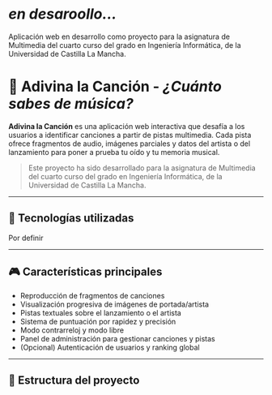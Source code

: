 # *en desaroollo...*
Aplicación web en desarrollo como proyecto para la asignatura de Multimedia del cuarto curso del grado en Ingeniería Informática, de la Universidad de Castilla La Mancha.
# 🎵 Adivina la Canción - *¿Cuánto sabes de música?*

**Adivina la Canción** es una aplicación web interactiva que desafía a los usuarios a identificar canciones a partir de pistas multimedia. Cada pista ofrece fragmentos de audio, imágenes parciales y datos del artista o del lanzamiento para poner a prueba tu oído y tu memoria musical.

> Este proyecto ha sido desarrollado para la asignatura de Multimedia del cuarto curso del grado en Ingeniería Informática, de la Universidad de Castilla La Mancha. 

---

## 🚀 Tecnologías utilizadas
Por definir

---

## 🎮 Características principales

- Reproducción de fragmentos de canciones
- Visualización progresiva de imágenes de portada/artista
- Pistas textuales sobre el lanzamiento o el artista
- Sistema de puntuación por rapidez y precisión
- Modo contrarreloj y modo libre
- Panel de administración para gestionar canciones y pistas
- (Opcional) Autenticación de usuarios y ranking global

---

## 📁 Estructura del proyecto

